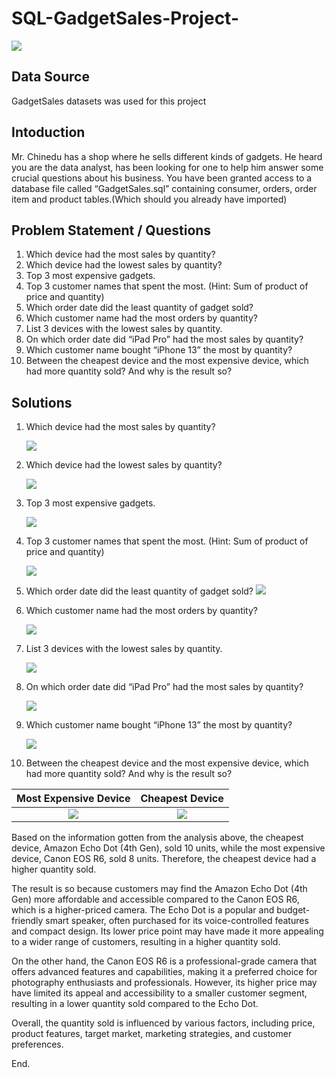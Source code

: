 # SQL-GadgetSales-Project-
![](gadgets.jpg)


## Data Source
GadgetSales datasets was used for this project

## Intoduction
Mr. Chinedu has a shop where he sells different kinds of gadgets. He heard you are the data analyst, has been looking for one to help him answer some crucial questions about his business. You have been granted access to a database file called “GadgetSales.sql” containing consumer, orders, order item and product tables.(Which should you already have imported)

## Problem Statement / Questions
1. Which device had the most sales by quantity?
2. Which device had the lowest sales by quantity?
3. Top 3 most expensive gadgets.
4. Top 3 customer names that spent the most. (Hint: Sum of product of price and quantity)
5. Which order date did the least quantity of gadget sold?
6. Which customer name had the most orders by quantity?
7. List 3 devices with the lowest sales by quantity.
8. On which order date did “iPad Pro” had the most sales by quantity?
9. Which customer name bought “iPhone 13” the most by quantity?
10. Between the cheapest device and the most expensive device, which had more quantity sold? And why is the result so?

## Solutions

1. Which device had the most sales by quantity?

    ![](Q1.jpg)
    
2. Which device had the lowest sales by quantity?

    ![](q2.jpg)
    
3. Top 3 most expensive gadgets.

      ![](q3.jpg)
      
 4. Top 3 customer names that spent the most. (Hint: Sum of product of price and quantity)

      ![](q4.jpg)
      
 5. Which order date did the least quantity of gadget sold?
    ![](q5.jpg)
  
 6. Which customer name had the most orders by quantity? 

    ![](q6.jpg)
    
 7. List 3 devices with the lowest sales by quantity.

     ![](q7.jpg)
 
 8. On which order date did “iPad Pro” had the most sales by quantity?
 
     ![](q8.jpg)
     
 9. Which customer name bought “iPhone 13” the most by quantity?
 
     ![](q9.jpg)
     
10. Between the cheapest device and the most expensive device, which had more quantity sold? And why is the result so?

Most Expensive Device       |     Cheapest Device
:--------------------------:|:--------------------:
![](q10a.jpg)               |      ![](q10b.jpg)
 
 
Based on the information gotten from the analysis above, the cheapest device, Amazon Echo Dot (4th Gen), sold 10 units, while the most expensive device, Canon EOS R6, sold 8 units. Therefore, the cheapest device had a higher quantity sold.

The result is so because customers may find the Amazon Echo Dot (4th Gen) more affordable and accessible compared to the Canon EOS R6, which is a higher-priced camera. The Echo Dot is a popular and budget-friendly smart speaker, often purchased for its voice-controlled features and compact design. Its lower price point may have made it more appealing to a wider range of customers, resulting in a higher quantity sold.

On the other hand, the Canon EOS R6 is a professional-grade camera that offers advanced features and capabilities, making it a preferred choice for photography enthusiasts and professionals. However, its higher price may have limited its appeal and accessibility to a smaller customer segment, resulting in a lower quantity sold compared to the Echo Dot.

Overall, the quantity sold is influenced by various factors, including price, product features, target market, marketing strategies, and customer preferences.


End.
     
